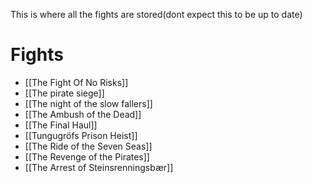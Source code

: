 This is where all the fights are stored(dont expect this to be up to date)
# Fights
- [[The Fight Of No Risks]]
- [[The pirate siege]]
- [[The night of the slow fallers]]
- [[The Ambush of the Dead]]
- [[The Final Haul]]
- [[Tungugröfs Prison Heist]]
- [[The Ride of the Seven Seas]]
- [[The Revenge of the Pirates]]
- [[The Arrest of Steinsrenningsbær]]